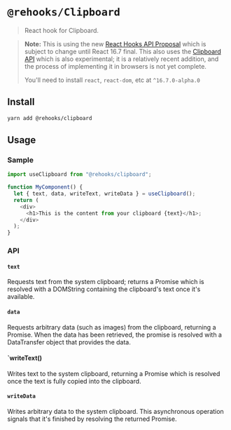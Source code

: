 # `@rehooks/Clipboard`

> React hook for Clipboard.

> **Note:** This is using the new [React Hooks API Proposal](https://reactjs.org/docs/hooks-intro.html)
> which is subject to change until React 16.7 final. This also uses the [Clipboard API](https://developer.mozilla.org/en-US/docs/Web/API/Clipboard) which is also experimental; it is a relatively
> recent addition, and the process of implementing it in browsers is not yet complete.
>
> You'll need to install `react`, `react-dom`, etc at `^16.7.0-alpha.0`

## Install

```sh
yarn add @rehooks/clipboard
```

## Usage

### Sample

```js
import useClipboard from "@rehooks/clipboard";

function MyComponent() {
  let { text, data, writeText, writeData } = useClipboard();
  return (
    <div>
      <h1>This is the content from your clipboard {text}</h1>;
    </div>
  );
}
```

### API

#### `text`

Requests text from the system clipboard; returns a Promise which is resolved with a DOMString containing the clipboard's text once it's available.

#### `data`

Requests arbitrary data (such as images) from the clipboard, returning a Promise. When the data has been retrieved, the promise is resolved with a DataTransfer object that provides the data.

#### `writeText()

Writes text to the system clipboard, returning a Promise which is resolved once the text is fully copied into the clipboard.

#### `writeData`

Writes arbitrary data to the system clipboard. This asynchronous operation signals that it's finished by resolving the returned Promise.
